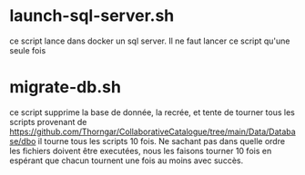 # launch-sql-server.sh

ce script lance dans docker un sql server. Il ne faut lancer ce script qu'une seule fois

# migrate-db.sh

ce script supprime la base de donnée, la recrée, et tente de tourner tous les scripts provenant de https://github.com/Thorngar/CollaborativeCatalogue/tree/main/Data/Database/dbo
il tourne tous les scripts 10 fois. Ne sachant pas dans quelle ordre les fichiers doivent être executées, nous les faisons tourner 10 fois en espérant que chacun tournent une fois au moins avec succès.